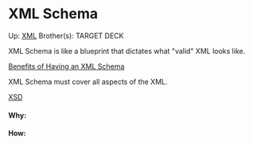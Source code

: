 # XML Schema

Up: [XML](xml)
Brother(s):
TARGET DECK

XML Schema is like a blueprint that dictates what "valid" XML looks like.

[Benefits of Having an XML Schema](benefits_of_having_an_xml_schema)

XML Schema must cover all aspects of the XML.

[XSD](xsd)































#### Why:
#### How:









